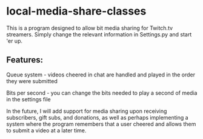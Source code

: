 # local-media-share-classes

This is a program designed to allow bit media sharing for Twitch.tv streamers. Simply change the relevant information in Settings.py and start 'er up.

Features:
---------
Queue system - videos cheered in chat are handled and played in the order they were submitted

Bits per second - you can change the bits needed to play a second of media in the settings file

In the future, I will add support for media sharing upon receiving subscribers, gift subs, and donations, as well as perhaps implementing a system where the program remembers that a user cheered and allows them to submit a video at a later time.
